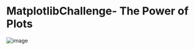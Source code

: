 # MatplotlibChallenge- The Power of Plots

![image](https://user-images.githubusercontent.com/76269709/120911959-f1b84200-c650-11eb-954f-39ae8a8ea6eb.png)
